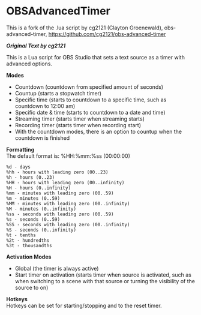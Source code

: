 # OBSAdvancedTimer

This is a fork of the .lua script by cg2121 (Clayton Groenewald), obs-advanced-timer, https://github.com/cg2121/obs-advanced-timer

***Original Text by cg2121***

This is a Lua script for OBS Studio that sets a text source as a timer with advanced options.  

**Modes**  
- Countdown (countdown from specified amount of seconds)  
- Countup (starts a stopwatch timer)  
- Specific time (starts to countdown to a specific time, such as countdown to 12:00 am)  
- Specific date & time (starts to countdown to a date and time)  
- Streaming timer (starts timer when streaming starts)  
- Recording timer (starts timer when recording start)  
- With the countdown modes, there is an option to countup when the countdown is finished

**Formatting**  
The default format is: %HH:%mm:%ss (00:00:00)  

```
%d - days
%hh - hours with leading zero (00..23)
%h - hours (0..23)
%HH - hours with leading zero (00..infinity)
%H - hours (0..infinity)
%mm - minutes with leading zero (00..59)
%m - minutes (0..59)
%MM - minutes with leading zero (00..infinity)
%M - minutes (0..infinity)
%ss - seconds with leading zero (00..59)
%s - seconds (0..59)
%SS - seconds with leading zero (00..infinity)
%S - seconds (0..infinity)
%t - tenths
%2t - hundredths
%3t - thousandths
```

**Activation Modes**  
- Global (the timer is always active)  
- Start timer on activation (starts timer when source is activated, such as when switching to a scene with that source or turning the visibility of the source to on)  


**Hotkeys**  
Hotkeys can be set for starting/stopping and to the reset timer.
